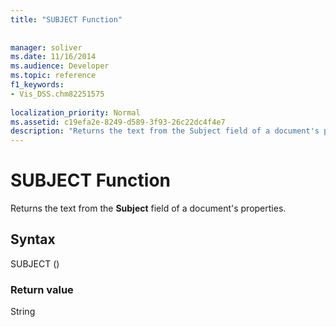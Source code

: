 ```yaml
---
title: "SUBJECT Function"
 
 
manager: soliver
ms.date: 11/16/2014
ms.audience: Developer
ms.topic: reference
f1_keywords:
- Vis_DSS.chm82251575
 
localization_priority: Normal
ms.assetid: c19efa2e-8249-d589-3f93-26c22dc4f4e7
description: "Returns the text from the Subject field of a document's properties."
---
```


# SUBJECT Function

Returns the text from the **Subject** field of a document's properties. 
  
## Syntax

SUBJECT ()
  
### Return value

String
  

